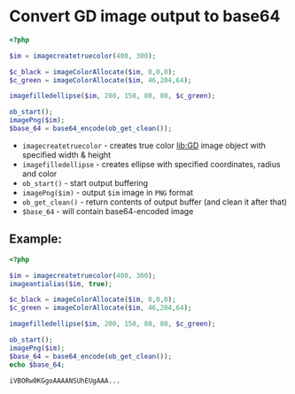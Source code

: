 # Convert GD image output to base64

```php
<?php

$im = imagecreatetruecolor(400, 300);

$c_black = imageColorAllocate($im, 0,0,0);
$c_green = imageColorAllocate($im, 46,204,64);

imagefilledellipse($im, 200, 150, 80, 80, $c_green);

ob_start();
imagePng($im);
$base_64 = base64_encode(ob_get_clean());
```

- `imagecreatetruecolor` - creates true color [lib:GD](https://onelinerhub.com/php-gd/how-to-install-gd-for-php-on-ubuntu-ubuntuversion) image object with specified width & height
- `imagefilledellipse` - creates ellipse with specified coordinates, radius and color
- `ob_start()` - start output buffering
- `imagePng($im)` - output `$im` image in `PNG` format
- `ob_get_clean()` - return contents of output buffer (and clean it after that)
- `$base_64` - will contain base64-encoded image

## Example: 
```php
<?php

$im = imagecreatetruecolor(400, 300);
imageantialias($im, true);

$c_black = imageColorAllocate($im, 0,0,0);
$c_green = imageColorAllocate($im, 46,204,64);

imagefilledellipse($im, 200, 150, 80, 80, $c_green);

ob_start();
imagePng($im);
$base_64 = base64_encode(ob_get_clean());
echo $base_64;
```
```
iVBORw0KGgoAAAANSUhEUgAAA...
```

